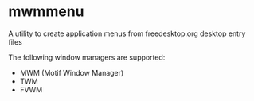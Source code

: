 # mwmmenu
A utility to create application menus from freedesktop.org desktop entry files

The following window managers are supported:
* MWM (Motif Window Manager)
* TWM
* FVWM
